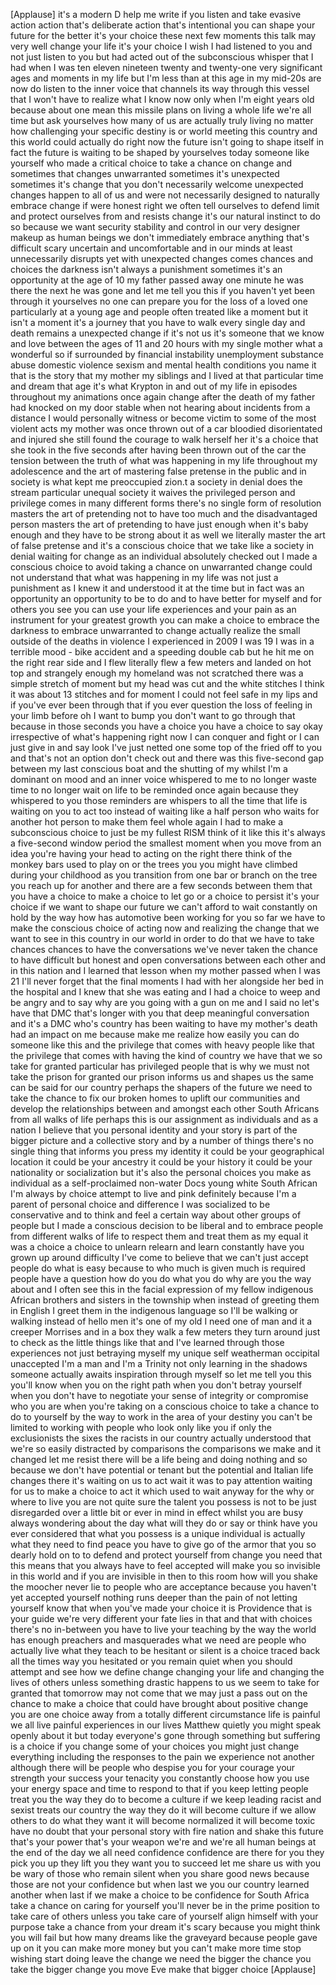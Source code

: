 
[Applause]
it&#39;s a modern D help me write if you
listen and take evasive action action
that&#39;s deliberate action that&#39;s
intentional you can shape your future
for the better
it&#39;s your choice these next few moments
this talk may very well change your life
it&#39;s your choice I wish I had listened
to you and not just listen to you but
had acted out of the subconscious
whisper that I had when I was ten eleven
nineteen twenty and twenty-one very
significant ages and moments in my life
but I&#39;m less than at this age in my
mid-20s are now do listen to the inner
voice that channels its way through this
vessel that I won&#39;t have to realize what
I know now only when I&#39;m eight years old
because about one mean this missile
plans on living a whole life we&#39;re all
time but ask yourselves how many of us
are actually truly living no matter how
challenging your specific destiny is or
world meeting this country and this
world could actually do
right now the future isn&#39;t going to
shape itself in fact the future is
waiting to be shaped by yourselves today
someone like yourself who made a
critical choice to take a chance on
change and sometimes that changes
unwarranted sometimes it&#39;s unexpected
sometimes it&#39;s change that you don&#39;t
necessarily welcome unexpected changes
happen to all of us and were not
necessarily designed to naturally
embrace change if were honest right we
often tell ourselves to defend limit and
protect ourselves from and resists
change it&#39;s our natural instinct to do
so because we want security stability
and control in our very designer makeup
as human beings we don&#39;t immediately
embrace anything that&#39;s difficult scary
uncertain and uncomfortable and in our
minds at least unnecessarily disrupts
yet with unexpected changes comes
chances and choices the darkness isn&#39;t
always a punishment sometimes it&#39;s an
opportunity at the age of 10 my father
passed away one minute he was there the
next he was gone and let me tell you
this if you haven&#39;t yet been through it
yourselves no one can prepare you for
the loss of a loved one particularly at
a young age and people often treated
like a moment but it isn&#39;t a moment it&#39;s
a journey that you have to walk every
single day and death remains a
unexpected change if it&#39;s not us it&#39;s
someone that we know and love between
the ages of 11 and 20 hours with my
single mother what a wonderful so if
surrounded by financial instability
unemployment substance abuse domestic
violence sexism and mental health
conditions you name it
that is the story that my mother my
siblings and I lived at that particular
time and dream that age it&#39;s what
Krypton in and out of my life in
episodes throughout my animations once
again change after the death of my
father had knocked on my door stable
when not hearing about incidents from a
distance I would personally witness or
become victim to some of the most
violent acts
my mother was once thrown out of a car
bloodied disorientated and injured she
still found the courage to walk herself
her it&#39;s a choice that she took in the
five seconds after having been thrown
out of the car the tension between the
truth of what was happening in my life
throughout my adolescence and the art of
mastering false pretense in the public
and in society is what kept me
preoccupied
zion.t a society in denial does the
stream particular unequal society it
waives the privileged person and
privilege comes in many different forms
there&#39;s no single form of resolution
masters the art of pretending not to
have too much and the disadvantaged
person masters the art of pretending to
have just enough when it&#39;s baby enough
and they have to be strong about it as
well we literally master the art of
false pretense and it&#39;s a conscious
choice that we take like a society in
denial waiting for change as an
individual
absolutely checked out I made a
conscious choice to avoid taking a
chance on unwarranted change could not
understand that what was happening in my
life was not just a punishment as I knew
it and understood it at the time but in
fact was an opportunity an opportunity
to be to do and to have better for
myself and for others you see you can
use your life experiences and your pain
as an instrument for your greatest
growth you can make a choice to embrace
the darkness to embrace unwarranted to
change actually realize the small
outside of the deaths in violence I
experienced in 2009 I was 19 I was in a
terrible mood - bike accident and a
speeding double cab but he hit me on the
right rear side and I flew literally
flew a few meters and landed on hot top
and strangely enough my homeland was not
scratched there was a simple stretch of
moment but my head was cut and the white
stitches I think it was about 13
stitches and for moment I could not feel
safe in my lips and if you&#39;ve ever been
through that if you ever question the
loss of feeling in your limb before oh I
want to bump you don&#39;t want to go
through that because in those seconds
you have a choice you have a choice to
say okay irrespective of what&#39;s
happening right now I can conquer and
fight or I can just give in and say look
I&#39;ve just netted one some top of the
fried off to you and that&#39;s not an
option
don&#39;t check out and there was this
five-second gap between my last
conscious boat and the shutting of my
whilst I&#39;m a dominant on mood and an
inner voice whispered to me to no longer
waste time to no longer wait on life to
be reminded once again because they
whispered to you those reminders are
whispers to all the time that life is
waiting on you to act too instead of
waiting like a half person who waits for
another hot person to make them feel
whole again I had to make a subconscious
choice to just be my fullest RISM think
of it like this it&#39;s always a
five-second window period the smallest
moment when you move from an idea you&#39;re
having your head to acting on the right
there think of the monkey bars used to
play on or the trees you you might have
climbed during your childhood as you
transition from one bar or branch on the
tree you reach up for another and there
are a few seconds between them that you
have a choice to make a choice to let go
or a choice to persist it&#39;s your choice
if we want to shape our future we can&#39;t
afford to wait constantly on hold by the
way how has automotive been working for
you so far we have to make the conscious
choice of acting now and realizing the
change that we want to see in this
country in our world in order to do that
we have to take chances chances to have
the conversations we&#39;ve never taken the
chance to have difficult but honest and
open conversations between each other
and in this nation and I learned that
lesson when my mother passed
when I was 21 I&#39;ll never forget that the
final moments I had with her alongside
her bed in the hospital and I knew that
she was eating and I had a choice to
weep and be angry and to say why are you
going with a gun on me and I said no
let&#39;s have that DMC that&#39;s longer with
you that deep meaningful conversation
and it&#39;s a DMC who&#39;s country has been
waiting to have my mother&#39;s death had an
impact on me because make me realize how
easily you can do someone like this and
the privilege that comes with heavy
people like that the privilege that
comes with having the kind of country we
have that we so take for granted
particular has privileged people that is
why we must not take the prison for
granted our prison informs us and shapes
us the same can be said for our country
perhaps the shapers of the future we
need to take the chance to fix our
broken homes to uplift our communities
and develop the relationships between
and amongst each other South Africans
from all walks of life perhaps this is
our assignment as individuals and as a
nation I believe that you personal
identity and your story is part of the
bigger picture and a collective story
and by a number of things there&#39;s no
single thing that informs you press my
identity it could be your geographical
location it could be your ancestry it
could be your history it could be your
nationality or socialization but it&#39;s
also the personal choices you make as
individual as a self-proclaimed
non-water Docs young white South African
I&#39;m always by choice attempt to live and
pink definitely because I&#39;m a parent of
personal choice and difference
I was socialized to be conservative and
to think and feel a certain way about
other groups of people but I made a
conscious decision to be liberal and to
embrace people from different walks of
life to respect them and treat them as
my equal
it was a choice a choice to unlearn
relearn and learn constantly have you
grown up around difficulty I&#39;ve come to
believe that we can&#39;t just accept people
do what is easy because to who much is
given much is required
people have a question how do you do
what you do why are you the way about
and I often see this in the facial
expression of my fellow indigenous
African brothers and sisters in the
township when instead of greeting them
in English I greet them in the
indigenous language so I&#39;ll be walking
or walking instead of hello men it&#39;s one
of my old I need one of man and it a
creeper Morrises and in a box they walk
a few meters they turn around just to
check as the little things like that and
I&#39;ve learned through those experiences
not just betraying myself my unique self
weatherman occipital unaccepted I&#39;m a
man and I&#39;m a Trinity not only learning
in the shadows someone actually awaits
inspiration through myself
so let me tell you this you&#39;ll know when
you on the right path when you don&#39;t
betray yourself when you don&#39;t have to
negotiate your sense of integrity or
compromise who you are when you&#39;re
taking on a conscious choice to take a
chance to do to yourself
by the way to work in the area of your
destiny you can&#39;t be limited to working
with people who look only like you if
only the exclusionists the sixes the
racists in our country actually
understood that we&#39;re so easily
distracted by comparisons the
comparisons we make and it changed let
me resist there will be a life being and
doing nothing and so because we don&#39;t
have potential or tenant but the
potential and Italian life changes there
it&#39;s waiting on us to act wait it was to
pay attention waiting for us to make a
choice to act it which used to wait
anyway for the why or where to live you
are not quite sure the talent you
possess is not to be just disregarded
over a little bit or ever in mind in
effect whilst you are busy always
wondering about the day what will they
do or say or think have you ever
considered that what you possess is a
unique individual is actually what they
need to find peace you have to give go
of the armor that you so dearly hold on
to to defend and protect yourself from
change you need that this means that you
always have to feel accepted will make
you so invisible in this world and if
you are invisible in then to this room
how will you shake the moocher never lie
to people who are acceptance because you
haven&#39;t yet
accepted yourself nothing runs deeper
than the pain of not letting yourself
know that when you&#39;ve made your choice
it is Providence that is your guide
we&#39;re very different your fate lies in
that and that with choices there&#39;s no
in-between you have to live your
teaching by the way the world has enough
preachers and masquerades what we need
are people who actually live what they
teach to be hesitant or silent is a
choice traced back all the times way you
hesitated or you remain quiet when you
should attempt and see how we define
change changing your life and changing
the lives of others unless something
drastic happens to us we seem to take
for granted that tomorrow may not come
that we may just a pass out on the
chance to make a choice that could have
brought about positive change
you are one choice away from a totally
different circumstance life is painful
we all live painful experiences in our
lives
Matthew quietly you might speak openly
about it but today everyone&#39;s gone
through something but suffering is a
choice if you change some of your
choices you might just change everything
including the responses to the pain we
experience not another although there
will be people who despise you for your
courage your strength your success your
tenacity you constantly choose how you
use your energy space and time to
respond to that if you keep letting
people treat you the way they do to
become a culture if we keep leading
racist and sexist treats our country the
way they do it will become culture if we
allow others to do what they want it
will become normalized it will become
toxic have no doubt that your personal
story with fire nation
and shake this future that&#39;s your power
that&#39;s your weapon we&#39;re and we&#39;re all
human beings at the end of the day we
all need confidence confidence are there
for you they pick you up they lift you
they want you to succeed let me share us
with you
be wary of those who remain silent when
you share good news because those are
not your confidence but when last we you
our country learned another when last if
we make a choice to be confidence for
South Africa take a chance on caring for
yourself you&#39;ll never be in the prime
position to take care of others unless
you take care of yourself align himself
with your purpose
take a chance from your dream it&#39;s scary
because you might think you will fail
but how many dreams like the graveyard
because people gave up on it you can
make more money but you can&#39;t make more
time stop wishing start doing leave the
change we need the bigger the chance you
take the bigger change you move Eve make
that bigger choice
[Applause]
